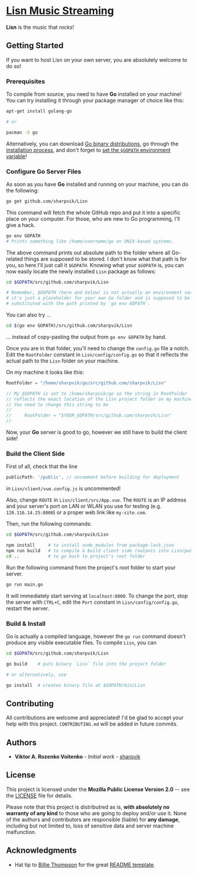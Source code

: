 # [Lisn Music Streaming](http://lisn.rocks)

**Lisn** is the music that *rocks*!



## Getting Started

If you want to host Lisn on your own server, you are absolutely welcome to do
so! 


### Prerequisites

To compile from source, you need to have **Go** installed on your machine! You
can try installing it through your package manager of choice like this:

```bash
apt-get install golang-go

# or

pacman -S go
```

Alternatively, you can download [Go binary distributions][bin], go through the 
[installation process][install], and don't forget to [set the `$GOPATH`
environment variable][GOPATH]!

[bin]: https://golang.org/dl/
[install]: https://golang.org/doc/install
[GOPATH]: https://github.com/golang/go/wiki/SettingGOPATH


### Configure Go Server Files

As soon as you have **Go** installed and running on your machine, you can do the
following:

```bash
go get github.com/sharpvik/Lisn
```

This command will fetch the whole GitHub repo and put it into a specific place
on your computer. For those, who are new to Go programming, I'll give a hack.

```bash
go env GOPATH
# Prints something like /home/username/go on UNIX-based systems.
```

The above command prints out absolute path to the folder where all Go-related
things are supposed to be stored. I don't know what that path is for you, so
here I'll just call it `$GOPATH`. Knowing what your `$GOPATH` is, you can now
easily locate the newly installed `Lisn` package as follows:

```bash
cd $GOPATH/src/github.com/sharpvik/Lisn

# Remember, $GOPATH (here and below) is not actually an environment variable,
# it's just a placeholder for your own Go folder and is supposed to be
# substituted with the path printed by `go env GOPATH`.
```

You can also try ...

```bash
cd $(go env GOPATH)/src/github.com/sharpvik/Lisn
```

... instead of copy-pasting the output from `go env GOPATH` by hand.

Once you are in that folder, you'll need to change the `config.go` file a notch.
Edit the `RootFolder` constant in `Lisn/config/config.go` so that it
reflects the actual path to the `Lisn` folder on your machine.

On my machine it looks like this:

```go
RootFolder = "/home/sharpvik/go/src/github.com/sharpvik/Lisn"

// My $GOPATH is set to /home/sharpvik/go so the string in RootFolder
// reflects the exact location of the Lisn project folder on my machine.
// You need to change this string to be
//
//     RootFolder = "$YOUR_GOPATH/src/github.com/sharpvik/Lisn"
//
```

Now, your **Go** server is good to go, however we still have to build the client
side!


### Build the Client Side

First of all, check that the line

```js
publicPath: '/public', // uncomment before building for deployment
```

in `Lisn/client/vue.config.js` is uncommented! 

Also, change `ROUTE` in `Lisn/client/src/App.vue`. The `ROUTE` is an IP address 
and your server's port on LAN or WLAN you use for testing (e.g. 
`120.116.14.25:8000`) or a proper web link like `my-site.com`.

Then, run the following commands:

```bash
cd $GOPATH/src/github.com/sharpvik/Lisn

npm install     # to install node_modules from package-lock.json
npm run build   # to compile & build client side (outputs into Lisn/public)
cd ..           # to go back to project's root folder
```

Run the following command from the project's root folder to start your server.

```bash
go run main.go
```

It will immediately start serving at `localhost:8000`. To change the port, stop
the server with `CTRL+C`, edit the `Port` constant in
`Lisn/config/config.go`, restart the server.


### Build & Install

Go is actually a compiled language, however the `go run` command doesn't produce
any visible executable files. To compile `Lisn`, you can

```bash
cd $GOPATH/src/github.com/sharpvik/Lisn

go build    # puts binary `Lisn` file into the project folder

# or alternatively, use

go install  # creates binary file at $GOPATH/bin/Lisn
```



## Contributing

All contributions are welcome and appreciated! I'd be glad to accept your help
with this project. `CONTRIBUTING.md` will be added in future commits.



## Authors

- **Viktor A. Rozenko Voitenko** - *Initial work* - [sharpvik]

[sharpvik]: https://github.com/sharpvik



## License

This project is licensed under the **Mozilla Public License Version 2.0** --
see the [LICENSE](LICENSE) file for details.

Please note that this project is distributred as is,
**with absolutely no warranty of any kind** to those who are going to deploy
and/or use it. None of the authors and contributors are responsible (liable)
for **any damage**, including but not limited to, loss of sensitive data and
server machine malfunction.



## Acknowledgments

- Hat tip to [Billie Thompson] for the great [README template].

[Billie Thompson]: https://gist.github.com/PurpleBooth
[README template]: https://gist.github.com/PurpleBooth/109311bb0361f32d87a2
